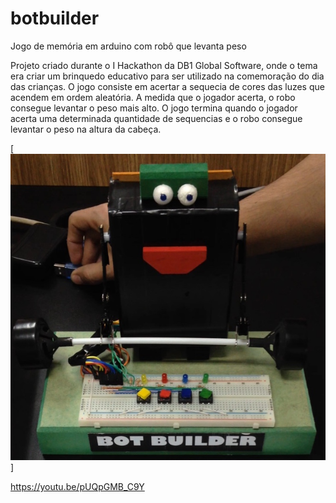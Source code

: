 # botbuilder
Jogo de memória em arduino com robô que levanta peso

Projeto criado durante o I Hackathon da DB1 Global Software, onde o tema era criar um brinquedo educativo para ser utilizado na comemoração do dia das crianças.
O jogo consiste em acertar a sequecia de cores das luzes que acendem em ordem aleatória. A medida que o jogador acerta, o robo consegue levantar o peso mais alto. O jogo termina quando o jogador acerta uma determinada quantidade de sequencias e o robo consegue levantar o peso na altura da cabeça.

[![ScreenShot](https://github.com/EdlaineZamora/botbuilder/blob/master/thumb_IMG_1726_1024.jpg?raw=true)]

https://youtu.be/pUQpGMB_C9Y
